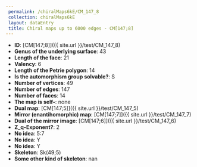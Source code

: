 ```yaml
--- 
 permalink: /chiralMaps6kE/CM_147_8 
 collection: chiralMaps6kE
 layout: dataEntry
 title: Chiral maps up to 6000 edges - CM[147;8]
---
```


- **ID**: [CM[147;8]]({{ site.url }}/test/CM_147_8)
- **Genus of the underlying surface**: 43
- **Length of the face**: 21
- **Valency**: 6
- **Length of the Petrie polygon**: 14
- **Is the automorphism group solvable?**: S
- **Number of vertices**: 49
- **Number of edges**: 147
- **Number of faces**: 14
- **The map is self-**: none
- **Dual map**: [CM[147;5]]({{ site.url }}/test/CM_147_5)
- **Mirror (enantihomorphic) map**: [CM[147;7]]({{ site.url }}/test/CM_147_7)
- **Dual of the mirror image**: [CM[147;6]]({{ site.url }}/test/CM_147_6)
- **Z_q-Exponent?**: 2
- **No idea**:  5:7
- **No idea**: Y
- **No idea**: Y
- **Skeleton**: Sk(49;5)
- **Some other kind of skeleton**: nan
